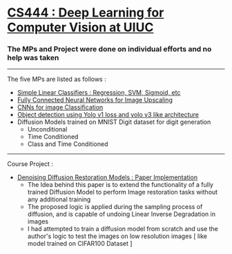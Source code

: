 # [CS444 : Deep Learning for Computer Vision at UIUC](https://slazebni.cs.illinois.edu/spring25/)
### The MPs and Project were done on individual efforts and no help was taken
---

The five MPs are listed as follows : 
* [Simple Linear Classifiers : Regression, SVM, Sigmoid, etc](https://github.com/girish-48/CS-444/tree/main/Linear%20classifiers)
* [Fully Connected Neural Networks for Image Upscaling](https://github.com/girish-48/CS-444/tree/main/MLP%20for%20image%20upscaling)
* [CNNs for image Classification](https://github.com/girish-48/CS-444/tree/main/CNN%20for%20Image%20classification)
* [Object detection using Yolo v1 loss and yolo v3 like architecture](https://github.com/girish-48/CS-444/tree/main/Object%20Detection%20using%20Yolo)
* Diffusion Models trained on MNIST Digit dataset for digit generation
  * Unconditional
  * Time Conditioned
  * Class and Time Conditioned

---

Course Project : 
* [Denoising Diffusion Restoration Models : Paper Implementation](https://proceedings.neurips.cc/paper_files/paper/2022/file/95504595b6169131b6ed6cd72eb05616-Paper-Conference.pdf)
  * The Idea behind this paper is to extend the functionality of a fully trained Diffusion Model to perform Image restoration tasks without any additional training
  * The proposed logic is applied during the sampling process of diffusion, and is capable of undoing Linear Inverse Degradation in images
  * I had attempted to train a diffusion model from scratch and use the author's logic to test the images on low resolution images [ like model trained on CIFAR100 Dataset ]
